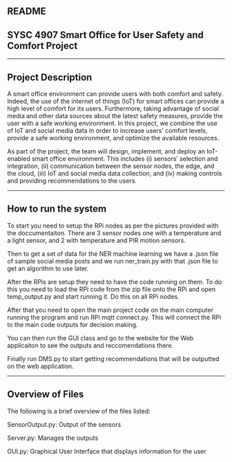 README
----------------------------------------------------------
SYSC 4907 Smart Office for User Safety and Comfort Project
----------------------------------------------------------

-------------------
Project Description
-------------------

A smart office environment can provide users with both comfort and safety. Indeed, the use of the internet of things (IoT) for smart offices can provide a high level of comfort for its users. Furthermore, taking advantage of social media and other data sources about the latest safety measures, provide the user with a safe working environment. In this project, we combine the use of IoT and social media data in order to increase users’ comfort levels, provide a safe working environment, and optimize the available resources.

As part of the project, the team will design, implement, and deploy an IoT-enabled smart office environment. This includes (i) sensors’ selection and integration, (ii) communication between the sensor nodes, the edge, and the cloud, (iii) IoT and social media data collection, and (iv) making controls and providing recommendations to the users.


---------------------
How to run the system
---------------------

To start you need to setup the RPi nodes as per the pictures provided with the doccumentaiton.
There are 3 sensor nodes one with a temperature and a light sensor, and 2 with temperature and PIR motion sensors.

Then to get a set of data for the NER machine learning we have a .json file of sample social media posts and we run ner_train.py with that .json file
to get an algorithm to use later. 

After the RPis are setup they need to have the code running on them. To do this you need to load the RPi code from the zip file
onto the RPi and open temp_output.py and start running it. Do this on all RPi nodes.

After that you need to open the main project code on the main computer running the program and run RPi mqtt connect.py. 
This will connect the RPi to the main code outputs for decision making.

You can then run the GUI class and go to the website for the Web applicaiton to see the outputs and reccomendations there.

Finally run DMS.py to start getting recommendations that will be outputted on the web application. 


-----------------
Overview of Files   
-----------------

The following is a brief overview of the files listed:


SensorOutput.py: Output of the sensors

Server.py: Manages the outputs

GUI.py: Graphical User Interface that displays information for the user
